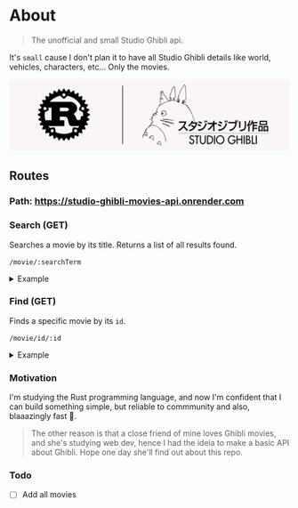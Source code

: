 # About

> The unofficial and small Studio Ghibli api.

It's `small` cause I don't plan it to have all Studio Ghibli details like world, vehicles, characters, etc... Only the movies.

![Banner Repository](https://github.com/gotneb/ghibli-movies-api/blob/master/repo_banner.png)

## Routes

### Path: https://studio-ghibli-movies-api.onrender.com

### Search (GET)
Searches a movie by its title. Returns a list of all results found.
```
/movie/:searchTerm
```
<details>

<summary>Example</summary>

```
https://studio-ghibli-movies-api.onrender.com/movie/whisper
```

```json
[
   {
      "id":"75d02d59b6679afa885edced77f2b6131dc8039c6dd3927bf6537226094808e4",
      "title":"Whisper of Hearts",
      "original_title":"耳をすませば",
      "poster":"https://www.ghibli.jp/images/mimi.jpg",
      "description":"Shizuku lives a simple life, dominated by her love for stories and writing. One day she notices that all the library books she has have been previously checked out by the same person: 'Seiji Amasawa'. Curious as to who he is, Shizuku meets a boy her age whom she finds infuriating, but discovers to her shock that he is her 'Prince of Books'. As she grows closer to him, she realises that he merely read all those books to bring himself closer to her. The boy Seiji aspires to be a violin maker in Italy, and it is his dreams that make Shizuku realise that she has no clear path for her life. Knowing that her strength lies in writing, she tests her talents by writing a story about Baron, a cat statuette belonging to Seiji's grandfather.",
      "background_poster":"https://c4.wallpaperflare.com/wallpaper/406/950/396/movie-whisper-of-the-heart-wallpaper-thumb.jpg",
      "director":"Hayao Miyazaki",
      "release_year":1995,
      "duration":111,
      "score":8.2,
      "genres":[
         "Romance",
         "Drama",
         "Adventure"
      ],
      "gallery":[
         "https://encrypted-tbn0.gstatic.com/images?q=tbn:ANd9GcRYtEH1UfmEUVaYbEh8ygopWfF-HSrBCHsjjz6qnmOEQl9D8nxeWyptFdrP8Nb2LcS3kmg&usqp=CAU",
         "https://encrypted-tbn0.gstatic.com/images?q=tbn:ANd9GcRP-g9aTDoFW3YmMe_MCRjhYnFt44y_djlXNpuP3P0hu4wd1cIT0qs1EX0QlwNYf2rVdbM&usqp=CAU",
         "https://occ-0-2794-2219.1.nflxso.net/dnm/api/v6/E8vDc_W8CLv7-yMQu8KMEC7Rrr8/AAAABZNhSHL7fd8rzGlIeydmhtXDxKyXx9J-Bi_m1jKQc2pjhYjfoPc4-sbh0-MtxtVhemjhOmFasw8QILbKiowBVoyJgJ7EyOpxwiEk.jpg?r=cb9",
         "https://thequotorium.files.wordpress.com/2020/08/screenshot-2020-08-05-12.31.55-e1596645153507.png?w=613&h=329",
         "https://catsonfilm.files.wordpress.com/2013/01/whispers02.jpg",
         "https://thequotorium.files.wordpress.com/2020/07/screenshot-2020-07-14-18.41.45-e1594766592196.png?w=1200",
         "https://3.bp.blogspot.com/-AuR3SR2rCP8/TewzPlFeIuI/AAAAAAAAALc/zJ8TrXZw92E/s1600/landscape.png",
         "https://encrypted-tbn0.gstatic.com/images?q=tbn:ANd9GcRttraf2meMnY0w96yutrxVpgBVXykUz4zPe4ONMAVUVhuTX5vDKi1ZOk3GO-GxKUzQJ2w&usqp=CAU",
         "https://sendauponatime.files.wordpress.com/2013/11/whisper-of-the-heart-book-cards1.jpg"
      ]
   }
]
```

</details>

### Find (GET)
Finds a specific movie by its `id`.
```
/movie/id/:id
```
<details>

<summary>Example</summary>

```
https://studio-ghibli-movies-api.onrender.com/movie/id/75d02d59b6679afa885edced77f2b6131dc8039c6dd3927bf6537226094808e4
```

```json
{
   "id":"30c8c329684a379af55e1fa0f2fc27e58169b4c94f897509e8b6970ba9034689",
   "title":"Howl's Moving Castle",
   "original_title":"ハウルの動く城",
   "poster":"https://www.ghibli.jp/images/howl.jpg",
   "description":"When Sophie, a shy young woman, is cursed with an old body by a spiteful witch, her only chance of breaking the spell lies with a self-indulgent yet insecure young wizard and his companions in his legged, walking home.",
   "background_poster":"https://studioghiblimovies.com/wp-content/uploads/2018/12/wp1906368.jpg",
   "director":"Hayao Miyazaki",
   "release_year":2004,
   "duration":119,
   "score":8.7,
   "genres":[
      "Romance",
      "Drama",
      "Fantasy"
   ],
   "gallery":[
      "https://jw-webmagazine.com/wp-content/uploads/2021/09/howl003.jpeg",
      "https://i0.wp.com/flickside.com/wp-content/uploads/2021/09/sophie-2.jpg?resize=1170%2C614",
      "https://thespool.net/wp-content/uploads/2019/04/howl-2.jpg",
      "https://c4.wallpaperflare.com/wallpaper/313/323/578/studio-ghibli-howl-s-moving-castle-anime-howl-wallpaper-preview.jpghttps://c4.wallpaperflare.com/wallpaper/704/384/835/studio-ghibli-howl-s-moving-castle-anime-wallpaper-preview.jpg",
      "https://c4.wallpaperflare.com/wallpaper/199/545/228/studio-ghibli-howl-s-moving-castle-closed-eyes-anime-wallpaper-preview.jpg",
      "https://c4.wallpaperflare.com/wallpaper/480/196/990/anime-studio-ghibli-hauru-no-ugoku-shiro-howl-s-moving-castle-wallpaper-preview.jpg",
      "https://c4.wallpaperflare.com/wallpaper/420/84/955/studio-ghibli-anime-hauru-no-ugoku-shiro-howl-s-moving-castle-wallpaper-preview.jpg",
      "https://c4.wallpaperflare.com/wallpaper/74/836/846/movie-howl-s-moving-castle-cottage-field-wallpaper-preview.jpg"
   ]
}
```

</details>

### Motivation
I'm studying the Rust programming language, and now I'm confident that I can build something simple, but reliable to commmunity and also, blaaazingly fast 🚀.

> The other reason is that a close friend of mine loves Ghibli movies, and she's studying web dev, hence I had the ideia to make a basic API about Ghibli. Hope one day she'll find out about this repo.

### Todo
- [ ] Add all movies


